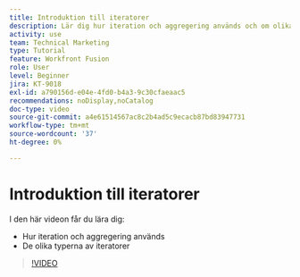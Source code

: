 ```yaml
---
title: Introduktion till iteratorer
description: Lär dig hur iteration och aggregering används och om olika typer av iteratorer i  [!DNL Adobe Workfront Fusion].
activity: use
team: Technical Marketing
type: Tutorial
feature: Workfront Fusion
role: User
level: Beginner
jira: KT-9018
exl-id: a790156d-e04e-4fd0-b4a3-9c30cfaeaac5
recommendations: noDisplay,noCatalog
doc-type: video
source-git-commit: a4e61514567ac8c2b4ad5c9ecacb87bd83947731
workflow-type: tm+mt
source-wordcount: '37'
ht-degree: 0%

---
```


# Introduktion till iteratorer

I den här videon får du lära dig:

* Hur iteration och aggregering används
* De olika typerna av iteratorer

>[!VIDEO](https://video.tv.adobe.com/v/335277/?quality=12&learn=on)
